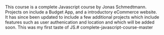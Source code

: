 This course is a complete Javascript course by Jonas Schmedtmann. Projects on include a Budget App, and a introductory eCommerce website. It has since been updated to include a few additional projects which include features such as user authenication and location and which will be added soon. This was my first taste of JS.# complete-javascript-course-master